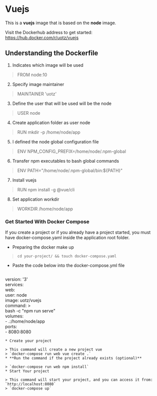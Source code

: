 # Vuejs #

This is a **vuejs** image that is based on the **node** image.

Visit the Dockerhub address to get started:
https://hub.docker.com/r/uotz/vuejs

## Understanding the Dockerfile ##

1. Indicates which image will be used
> FROM node:10

2. Specify image maintainer
> MAINTAINER 'uotz'

3. Define the user that will be used will be the node
> USER node

4. Create application folder as user node
> RUN mkdir -p /home/node/app

5. I defined the node global configuration file
> ENV NPM_CONFIG_PREFIX=/home/node/.npm-global

6. Transfer npm executables to bash global commands
> ENV PATH="/home/node/.npm-global/bin:${PATH}"

7. Install vuejs
> RUN npm install -g @vue/cli

8. Set application workdir
> WORKDIR /home/node/app


### Get Started With Docker Compose ####

If you create a project or if you already have a project started, you must have docker-compose.yaml inside the application root folder.	

* Preparing the docker make up	

> `cd your-project/ && touch docker-compose.yaml`	
* Paste the code below into the docker-compose.yml file	

> ```	
version: '3'	
services:	
  web:	
    user: node	
    image: uotz/vuejs	
    command: >	
      bash -c "npm run serve"	
    volumes:	
      - .:/home/node/app	
    ports:	
      - 8080:8080	
```	
* Create your project	

> This command will create a new project vue	
> `docker-compose run web vue create .`	
* **Run the command if the project already exists (optional)**	

> `docker-compose run web npm install`	
* Start Your project 	

> This command will start your project, and you can access it from: `http://localhost:8080`	
> `docker-compose up`